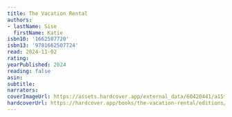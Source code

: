 ```yaml
---
title: The Vacation Rental
authors:
- lastName: Sise
  firstName: Katie
isbn10: '1662507720'
isbn13: '9781662507724'
read: 2024-11-02
rating:
yearPublished: 2024
reading: false
asin:
subtitle:
narrators:
coverImageUrl: https://assets.hardcover.app/external_data/60420441/a15f0604824285adc83c049cd5d218db25b30877.jpeg
hardcoverUrl: https://hardcover.app/books/the-vacation-rental/editions/31305590
---
```

